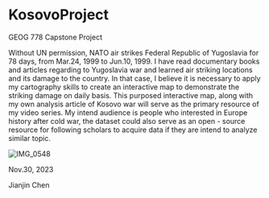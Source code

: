 # KosovoProject

GEOG 778 Capstone Project

Without UN permission, NATO air strikes Federal Republic of Yugoslavia for 78 days, from Mar.24, 1999 to Jun.10, 1999. I have read documentary books and articles regarding to Yugoslavia war and learned air striking locations and its damage to the country. In that case, I believe it is necessary to apply my cartography skills to create an interactive map to demonstrate the striking damage on daily basis. This purposed interactive map, along with my own analysis article of Kosovo war will serve as the primary resource of my video series. My intend audience is people who interested in Europe history after cold war, the dataset could also serve as an open - source resource for following scholars to acquire data if they are intend to analyze similar topic.

![IMG_0548](https://github.com/Chen2023-UW/KosovoProject/assets/124106743/efdbc185-1f61-4b70-a9c3-e6fb36041065)

Nov.30, 2023

Jianjin Chen
